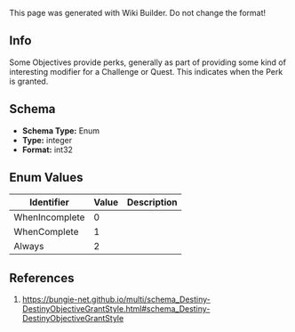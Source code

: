 <span class="wiki-builder">This page was generated with Wiki Builder. Do not change the format!</span>

## Info
Some Objectives provide perks, generally as part of providing some kind of interesting modifier for a Challenge or Quest. This indicates when the Perk is granted.

## Schema
* **Schema Type:** Enum
* **Type:** integer
* **Format:** int32

## Enum Values
Identifier | Value | Description
---------- | ----- | -----------
WhenIncomplete | 0 | 
WhenComplete | 1 | 
Always | 2 | 

## References
1. https://bungie-net.github.io/multi/schema_Destiny-DestinyObjectiveGrantStyle.html#schema_Destiny-DestinyObjectiveGrantStyle
